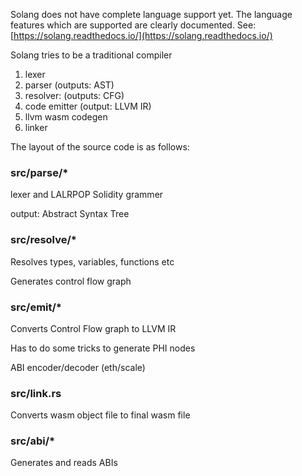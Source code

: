 Solang does not have complete language support yet. The language features which are supported are clearly documented. See: [https://solang.readthedocs.io/](https://solang.readthedocs.io/)

Solang tries to be a traditional compiler

1.  lexer
2.  parser (outputs: AST)
3.  resolver: (outputs: CFG)
4.  code emitter (output: LLVM IR)
5.  llvm wasm codegen
6.  linker

The layout of the source code is as follows:

### src/parse/*

lexer and LALRPOP Solidity grammer

output: Abstract Syntax Tree

### src/resolve/*

Resolves types, variables, functions etc

Generates control flow graph

### src/emit/*

Converts Control Flow graph to LLVM IR

Has to do some tricks to generate PHI nodes

ABI encoder/decoder (eth/scale)

### src/link.rs

Converts wasm object file to final wasm file

### src/abi/*

Generates and reads ABIs
